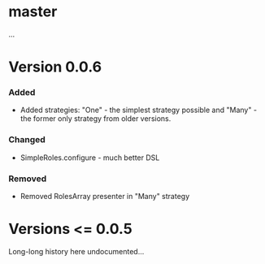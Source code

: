 # master

...

# Version 0.0.6

### Added

* Added strategies: "One" - the simplest strategy possible and "Many" - the former only strategy from older versions.

### Changed

* SimpleRoles.configure - much better DSL

### Removed

* Removed RolesArray presenter in "Many" strategy

# Versions <= 0.0.5 

Long-long history here undocumented...
